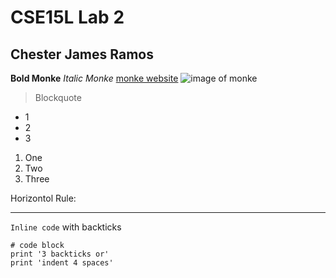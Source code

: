 # CSE15L Lab 2
## Chester James Ramos
**Bold Monke**
*Italic Monke*
[monke website](https://cjramosucsd.github.io/cse15l-lab-reports/)
![image of monke](https://cdn.vox-cdn.com/thumbor/h5QribQQUz3SbtfcKoJoWrwNZm0=/0x0:666x444/920x613/filters:focal(266x140:372x246):format(webp)/cdn.vox-cdn.com/uploads/chorus_image/image/59491841/Macaca_nigra_self-portrait__rotated_and_cropped_.0.jpg)

> Blockquote

* 1
* 2
* 3

1. One
2. Two 
3. Three

Horizontol Rule:

*** 

`Inline code` with backticks

```
# code block
print '3 backticks or'
print 'indent 4 spaces'
```


